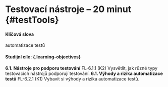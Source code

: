 # Testovací nástroje – 20 minut {#testTools}

#### Klíčová slova

automatizace testů

#### Studijní cíle: {.learning-objectives}

**6.1. Nástroje pro podporu testování**
FL-6.1.1 (K2) Vysvětlit, jak různé typy testovacích nástrojů podporují testování.
**6.1. Výhody a rizika automatizace testů**
FL-6.2.1 (K1) Vybavit si výhody a rizika automatizace testů.